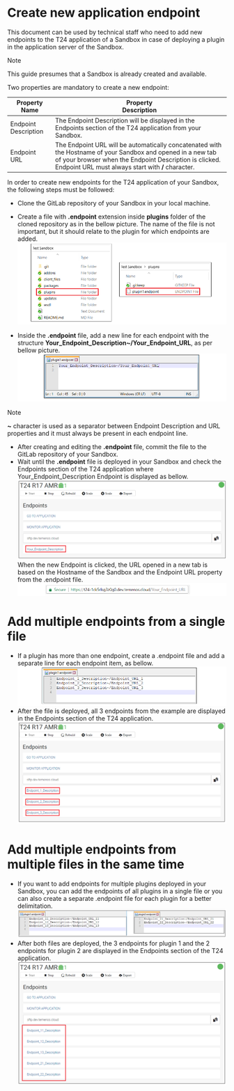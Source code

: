 
# Create new application endpoint #
This document can be used by technical staff who need to add new endpoints to the T24 application of a Sandbox in case of deploying a plugin in the application server of the Sandbox.

> [!Note]
> This guide presumes that a Sandbox is already created and available.

   Two properties are mandatory to create a new endpoint:

| Property Name        | Property <br />Description	|
|-					   |-		                |
|Endpoint Description  | The Endpoint Description will be displayed in the Endpoints section of the T24 application from your Sandbox. |
|Endpoint URL          | The Endpoint URL will be automatically concatenated with the Hostname of your Sandbox and opened in a new tab of your browser when the Endpoint Description is clicked. Endpoint URL must always start with **/** character. |

In order to create new endpoints for the T24 application of your Sandbox, the following steps must be followed:
 - Clone the GitLab repository of your Sandbox in your local machine.
 - Create a file with **.endpoint** extension inside **plugins** folder of the cloned repository as in the bellow picture. The name of the file is not important, but it should relate to the plugin for which endpoints are added.
![create endpoint file](./images/app_endp1.png)

 - Inside the **.endpoint** file, add a new line for each endpoint with the structure **Your_Endpoint_Description~/Your_Endpoint_URL**, as per bellow picture.
 ![edit endpoint file](./images/app_endp2.png)
 
 > [!Note]
 > **~** character is used as a separator between Endpoint Description and URL properties and it must always be present in each endpoint line.

 - After creating and editing the **.endpoint** file, commit the file to the GitLab repository of your Sandbox.
 - Wait until the **.endpoint** file is deployed in your Sandbox and check the Endpoints section of the T24 application where Your_Endpoint_Description Endpoint is displayed as bellow.
 ![portal endpoint display](./images/app_endp3.png)
   When the new Endpoint is clicked, the URL opened in a new tab is based on the Hostname of the Sandbox and the Endpoint URL property from the .endpoint file.
 ![portal endpoint display](./images/app_endp4.png)

# Add multiple endpoints from a single file #
 - If a plugin has more than one endpoint, create a .endpoint file and add a separate line for each endpoint item, as bellow.
 ![multiple endpoints same file](./images/app_endp5.png)
 - After the file is deployed, all 3 endpoints from the example are displayed in the Endpoints section of the T24 application.
 ![multiple endpoints same file display](./images/app_endp6.png)

# Add multiple endpoints from multiple files in the same time #
 - If you want to add endpoints for multiple plugins deployed in your Sandbox, you can add the endpoints of all plugins in a single file or you can also create a separate .endpoint file for each plugin for a better delimitation.
 ![multiple endpoints multiple files](./images/app_endp7.png)
 - After both files are deployed, the 3 endpoints for plugin 1 and the 2 endpoints for plugin 2 are displayed in the Endpoints section of the T24 application.
 ![multiple endpoints multiples files display](./images/app_endp8.png)